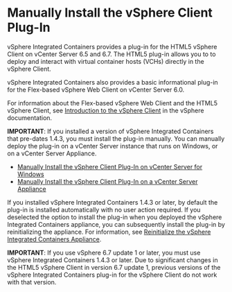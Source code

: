 # Manually Install the vSphere Client Plug-In #

vSphere Integrated Containers provides a plug-in for the HTML5 vSphere Client on vCenter Server 6.5 and 6.7. The HTML5 plug-in allows you to to deploy and interact with virtual container hosts (VCHs) directly in the vSphere Client.

vSphere Integrated Containers also provides a basic informational plug-in for the Flex-based vSphere Web Client on vCenter Server 6.0.  

For information about the Flex-based vSphere Web Client and the HTML5 vSphere Client, see [Introduction to the vSphere Client](https://pubs.vmware.com/vsphere-65/topic/com.vmware.wcsdk.pg.doc/GUID-3379D310-7802-4B62-8292-D11D928459FC.html) in the vSphere documentation.

**IMPORTANT**: If you installed a version of vSphere Integrated Containers that pre-dates 1.4.3, you must install the plug-in manually.  You can manually deploy the plug-in on a vCenter Server instance that runs on Windows, or on a vCenter Server Appliance.

* [Manually Install the vSphere Client Plug-In on vCenter Server for Windows](plugins_vc_windows.md)
* [Manually Install the vSphere Client Plug-In on a vCenter Server Appliance](plugins_vcsa.md)

If you installed vSphere Integrated Containers 1.4.3 or later, by default the plug-in is installed automatically with no user action required. If you deselected the option to install the plug-in when you deployed the vSphere Integrated Containers appliance, you can subsequently install the plug-in by reinitializing the appliance. For information, see [Reinitialize the vSphere Integrated Containers Appliance](reinitialize_appliance.md).

**IMPORTANT**: If you use vSphere 6.7 update 1 or later, you must use vSphere Integrated Containers 1.4.3 or later. Due to significant changes in the HTML5 vSphere Client in version 6.7 update 1, previous versions of the vSphere Integrated Containers plug-in for the vSphere Client do not work with that version.